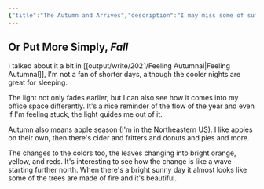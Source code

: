```yaml
---
{"title":"The Autumn and Arrives","description":"I may miss some of summer, then again the change is nice","date":"2025-09-26","tags":["seasons","changes","outdoors"],"dg-publish":true,"created":"2025-09-26 17:55:02","updated":"2025-10-01T13:39:22-04:00","permalink":"/output/write/2025/the-autumn-arrives/","dgPassFrontmatter":true,"noteIcon":"3"}
---
```



## Or Put More Simply, _Fall_

I talked about it a bit in [[output/write/2021/Feeling Autumnal\|Feeling Autumnal]], I'm not a fan of shorter days, although the cooler nights are great for sleeping.

The light not only fades earlier, but I can also see how it comes into my office space differently. It's a nice reminder of the flow of the year and even if I'm feeling stuck, the light guides me out of it.

Autumn also means apple season (I'm in the Northeastern US). I like apples on their own, then there's cider and fritters and donuts and pies and more.

The changes to the colors too, the leaves changing into bright orange, yellow, and reds. It's interesting to see how the change is like a wave starting further north. When there's a bright sunny day it almost looks like some of the trees are made of fire and it's beautiful.
